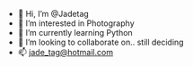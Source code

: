 - 👋 Hi, I’m @Jadetag
- 👀 I’m interested in Photography 
- 🌱 I’m currently learning Python
- 💞️ I’m looking to collaborate on.. still deciding 
- 📫 jade_tag@hotmail.com

<!---
Jadetag/Jadetag is a ✨ special ✨ repository because its `README.md` (this file) appears on your GitHub profile.
You can click the Preview link to take a look at your changes.
--->
